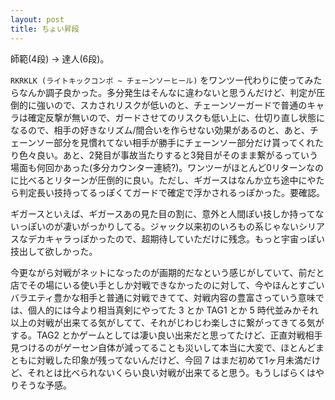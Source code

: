 ```yaml
---
layout: post
title: ちょい昇段
---
```


師範(4段) -> 達人(6段)。

`RKRKLK (ライトキックコンボ ~ チェーンソーヒール)` をワンツー代わりに使ってみたらなんか調子良かった。多分発生はそんなに違わないと思うんだけど、判定が圧倒的に強いので、スカされリスクが低いのと、チェーンソーガードで普通のキャラは確定反撃が無いので、ガードさせてのリスクも低い上に、仕切り直し状態になるので、相手の好きなリズム/間合いを作らせない効果があるのと、あと、チェーンソー部分を見慣れてない相手が勝手にチェーンソー部分だけ貰ってくれたり色々良い。あと、2発目が事故当たりすると3発目がそのまま繋がるっていう場面も何回かあった(多分カウンター連続?)。ワンツーがほとんど0リターンなのに比べるとリターンが圧倒的に良い。ただし、ギガースはなんか立ち途中にやたら判定長い技持ってるっぽくてガードで確定で浮かされるっぽかった。要確認。

ギガースといえば、ギガースあの見た目の割に、意外と人間ぽい技しか持ってないっぽいのが凄いがっかりしてる。ジャック以来初のいろもの系じゃないシリアスなデカキャラっぽかったので、超期待していただけに残念。もっと宇宙っぽい技出して欲しかった。

今更ながら対戦がネットになったのが画期的だなという感じがしていて、前だと店でその場にいる使い手としか対戦できなかったのに対して、今やほんとすごいバラエティ豊かな相手と普通に対戦できてて、対戦内容の豊富さっていう意味では、個人的には今より相当真剣にやってた 3 とか TAG1 とか 5 時代並みかそれ以上の対戦が出来てる気がしてて、それがじわじわ楽しさに繋がってきてる気がする。TAG2 とかゲームとしては凄い良い出来だと思ってたけど、正直対戦相手見つけるのがゲーセン自体が減ってることも災いして本当に大変で、ほとんどまともに対戦した印象が残ってないんだけど、今回 7 はまだ初めて1ヶ月未満だけど、それとは比べられないくらい良い対戦が出来てると思う。もうしばらくはやりそうな予感。
